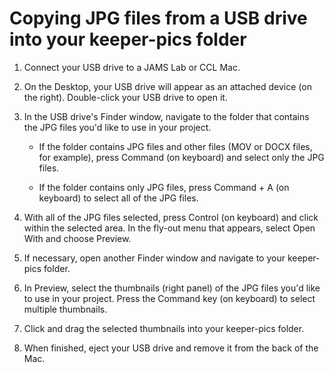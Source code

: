 # Copying JPG files from a USB drive into your keeper-pics folder

1. Connect your USB drive to a JAMS Lab or CCL Mac.
2. On the Desktop, your USB drive will appear as an attached device (on the right). Double-click your USB drive to open it.
3. In the USB drive's Finder window, navigate to the folder that contains the JPG files you'd like to use in your project.

    * If the folder contains JPG files and other files (MOV or DOCX files, for example), press Command (on keyboard) and select only the JPG files.
 
    * If the folder contains only JPG files, press Command + A (on keyboard) to select all of the JPG files.

6. With all of the JPG files selected, press Control (on keyboard) and click within the selected area. In the fly-out menu that appears, select Open With and choose Preview.
7. If necessary, open another Finder window and navigate to your keeper-pics folder.
8. In Preview, select the thumbnails (right panel) of the JPG files you'd like to use in your project. Press the Command key (on keyboard) to select multiple thumbnails.
9. Click and drag the selected thumbnails into your keeper-pics folder.
10. When finished, eject your USB drive and remove it from the back of the Mac.